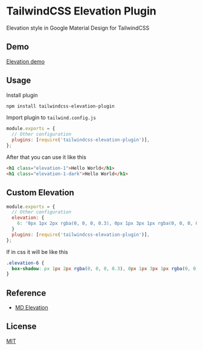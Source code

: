 # TailwindCSS Elevation Plugin

Elevation style in Google Material Design for TailwindCSS

## Demo

[Elevation demo](https://jrdrwn.github.io/tailwindcss-elevation-plugin/)

## Usage

Install plugin

```bash
npm install tailwindcss-elevation-plugin
```

Import plugin to `tailwind.config.js`

```javascript
module.exports = {
  // Other configuration
  plugins: [require('tailwindcss-elevation-plugin')],
};
```

After that you can use it like this

```html
<h1 class="elevation-1">Hello World</h1>
<h1 class="elevation-1-dark">Hello World</h1>
```

## Custom Elevation

```javascript
module.exports = {
  // Other configuration
  elevation: {
    6: '0px 1px 2px rgba(0, 0, 0, 0.3), 0px 1px 3px 1px rgba(0, 0, 0, 0.15)'
  }
  plugins: [require('tailwindcss-elevation-plugin')],
};
```

If in css it will be like this

```css
.elevation-6 {
  box-shadow: px 1px 2px rgba(0, 0, 0, 0.3), 0px 1px 3px 1px rgba(0, 0, 0, 0.15);
}
```

## Reference

- [MD Elevation](https://material.io/design/environment/elevation.html)

## License

[MIT](https://choosealicense.com/licenses/mit/)
